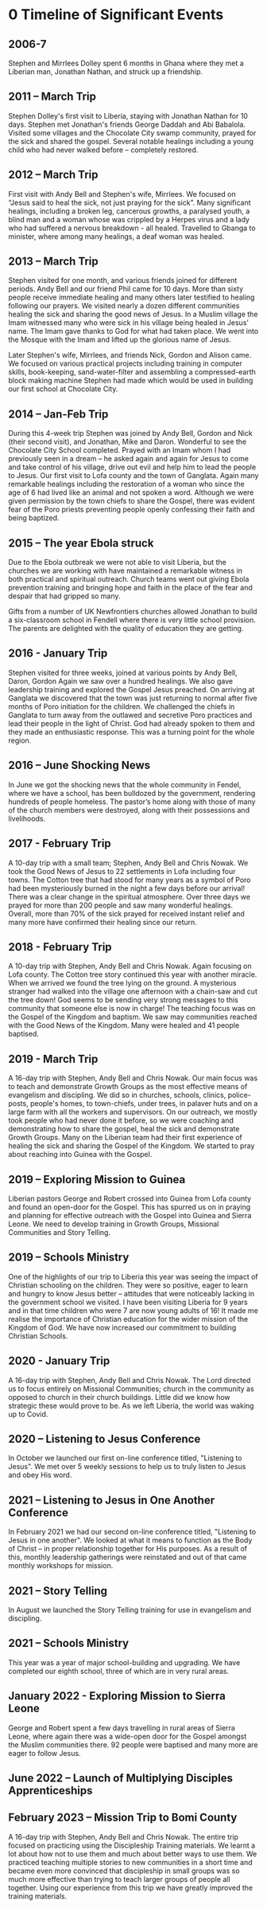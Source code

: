 # 0 Timeline of Significant Events

## 2006-7

Stephen and Mirrlees Dolley spent 6 months in Ghana where they met a Liberian man, Jonathan Nathan, and struck up a friendship.

## 2011 – March Trip

Stephen Dolley's first visit to Liberia, staying with Jonathan Nathan for 10 days. Stephen met Jonathan's friends George Daddah and Abi Babalola. Visited some villages and the Chocolate City swamp community, prayed for the sick and shared the gospel. Several notable healings including a young child who had never walked before – completely restored.

## 2012 – March Trip

First visit with Andy Bell and Stephen's wife, Mirrlees. We focused on “Jesus said to heal the sick, not just praying for the sick”. Many significant healings, including a broken leg, cancerous growths, a paralysed youth, a blind man and a woman whose was crippled by a Herpes virus and a lady who had suffered a nervous breakdown - all healed. Travelled to Gbanga to minister, where among many healings, a deaf woman was healed.

## 2013 – March Trip

Stephen visited for one month, and various friends joined for different periods. Andy Bell and our friend Phil came for 10 days. More than sixty people receive immediate healing and many others later testified to healing following our prayers. We visited nearly a dozen different communities healing the sick and sharing the good news of Jesus. In a Muslim village the Imam witnessed many who were sick in his village being healed in Jesus’ name. The Imam gave thanks to God for what had taken place. We went into the Mosque with the Imam and lifted up the glorious name of Jesus.

Later Stephen's wife, Mirrlees, and friends Nick, Gordon and Alison came. We focused on various practical projects including training in computer skills, book-keeping, sand-water-filter and assembling a compressed-earth block making machine Stephen had made which would be used in building our first school at Chocolate City.

## 2014 – Jan-Feb Trip

During this 4-week trip Stephen was joined by Andy Bell, Gordon and Nick (their second visit), and Jonathan, Mike and Daron. Wonderful to see the Chocolate City School completed. Prayed with an Imam whom I had previously seen in a dream – he asked again and again for Jesus to come and take control of his village, drive out evil and help him to lead the people to Jesus. Our first visit to Lofa county and the town of Ganglata. Again many remarkable healings including the restoration of a woman who since the age of 6 had lived like an animal and not spoken a word. Although we were given permission by the town chiefs to share the Gospel, there was evident fear of the Poro priests preventing people openly confessing their faith and being baptized.

## 2015 – The year Ebola struck

Due to the Ebola outbreak we were not able to visit Liberia, but the churches we are working with have maintained a remarkable witness in both practical and spiritual outreach. Church teams went out giving Ebola prevention training and bringing hope and faith in the place of the fear and despair that had gripped so many.

Gifts from a number of UK Newfrontiers churches allowed Jonathan to build a six-classroom school in Fendell where there is very little school provision. The parents are delighted with the quality of education they are getting.

## 2016 - January Trip

Stephen visited for three weeks, joined at various points by Andy Bell, Daron, Gordon Again we saw over a hundred healings. We also gave leadership training and explored the Gospel Jesus preached. On arriving at Ganglata we discovered that the town was just returning to normal after five months of Poro initiation for the children. We challenged the chiefs in Ganglata to turn away from the outlawed and secretive Poro practices and lead their people in the light of Christ. God had already spoken to them and they made an enthusiastic response. This was a turning point for the whole region.

## 2016 – June Shocking News

In June we got the shocking news that the whole community in Fendel, where we have a school, has been bulldozed by the government, rendering hundreds of people homeless. The pastor’s home along with those of many of the church members were destroyed, along with their possessions and livelihoods.

## 2017 - February Trip

A 10-day trip with a small team; Stephen, Andy Bell and Chris Nowak. We took the Good News of Jesus to 22 settlements in Lofa including four towns. The Cotton tree that had stood for many years as a symbol of Poro had been mysteriously burned in the night a few days before our arrival! There was a clear change in the spiritual atmosphere. Over three days we prayed for more than 200 people and saw many wonderful healings. Overall, more than 70% of the sick prayed for received instant relief and many more have confirmed their healing since our return.

## 2018 - February Trip

A 10-day trip with Stephen, Andy Bell and Chris Nowak. Again focusing on Lofa county. The Cotton tree story continued this year with another miracle. When we arrived we found the tree lying on the ground. A mysterious stranger had walked into the village one afternoon with a chain-saw and cut the tree down! God seems to be sending very strong messages to this community that someone else is now in charge! The teaching focus was on the Gospel of the Kingdom and baptism. We saw may communities reached with the Good News of the Kingdom. Many were healed and 41 people baptised.

## 2019 - March Trip

A 16-day trip with Stephen, Andy Bell and Chris Nowak. Our main focus was to teach and demonstrate Growth Groups as the most effective means of evangelism and discipling. We did so in churches, schools, clinics, police-posts, people's homes, to town-chiefs, under trees, in palaver huts and on a large farm with all the workers and supervisors. On our outreach, we mostly took people who had never done it before, so we were coaching and demonstrating how to share the gospel, heal the sick and demonstrate Growth Groups. Many on the Liberian team had their first experience of healing the sick and sharing the Gospel of the Kingdom. We started to pray about reaching into Guinea with the Gospel.

## 2019 – Exploring Mission to Guinea

Liberian pastors George and Robert crossed into Guinea from Lofa county and found an open-door for the Gospel. This has spurred us on in praying and planning for effective outreach with the Gospel into Guinea and Sierra Leone. We need to develop training in Growth Groups, Missional Communities and Story Telling.

## 2019 – Schools Ministry

One of the highlights of our trip to Liberia this year was seeing the impact of Christian schooling on the children. They were so positive, eager to learn and hungry to know Jesus better – attitudes that were noticeably lacking in the government school we visited. I have been visiting Liberia for 9 years and in that time children who were 7 are now young adults of 16! It made me realise the importance of Christian education for the wider mission of the Kingdom of God. We have now increased our commitment to building Christian Schools.

## 2020 - January Trip

A 16-day trip with Stephen, Andy Bell and Chris Nowak. The Lord directed us to focus entirely on Missional Communities; church in the community as opposed to church in their church buildings. Little did we know how strategic these would prove to be. As we left Liberia, the world was waking up to Covid.

## 2020 – Listening to Jesus Conference

In October we launched our first on-line conference titled, "Listening to Jesus". We met over 5 weekly sessions to help us to truly listen to Jesus and obey His word.

## 2021 – Listening to Jesus in One Another Conference

In February 2021 we had our second on-line conference titled, "Listening to Jesus in one another". We looked at what it means to function as the Body of Christ – in proper relationship together for His purposes. As a result of this, monthly leadership gatherings were reinstated and out of that came monthly workshops for mission.

## 2021 – Story Telling

In August we launched the Story Telling training for use in evangelism and discipling.

## 2021 – Schools Ministry

This year was a year of major school-building and upgrading. We have completed our eighth school, three of which are in very rural areas.

## January 2022 - Exploring Mission to Sierra Leone

George and Robert spent a few days travelling in rural areas of Sierra Leone, where again there was a wide-open door for the Gospel amongst the Muslim communities there. 92 people were baptised and many more are eager to follow Jesus.

## June 2022 – Launch of Multiplying Disciples Apprenticeships

## February 2023 – Mission Trip to Bomi County

A 16-day trip with Stephen, Andy Bell and Chris Nowak. The entire trip focused on practicing using the Discipleship Training materials. We learnt a lot about how not to use them and much about better ways to use them. We practiced teaching multiple stories to new communities in a short time and became even more convinced that discipleship in small groups was so much more effective than trying to teach larger groups of people all together. Using our experience from this trip we have greatly improved the training materials.
